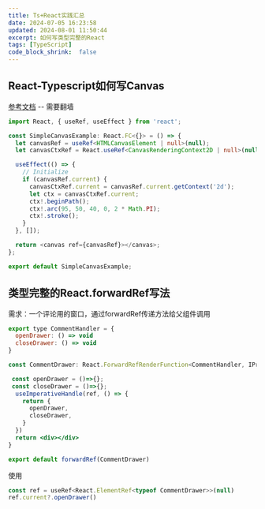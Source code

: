 ```yaml
---
title: Ts+React实践汇总
date: 2024-07-05 16:23:58
updated: 2024-08-01 11:50:44
excerpt: 如何写类型完整的React
tags: [TypeScript]
code_block_shrink:  false
---
```

## React-Typescript如何写Canvas
[参考文档](https://hashnode.blainegarrett.com/html-5-canvas-react-refs-and-typescript-ckf4jju8r00eypos1gyisenyf)  -- 需要翻墙
```typescript
import React, { useRef, useEffect } from 'react';

const SimpleCanvasExample: React.FC<{}> = () => {
  let canvasRef = useRef<HTMLCanvasElement | null>(null);
  let canvasCtxRef = React.useRef<CanvasRenderingContext2D | null>(null);

  useEffect(() => {
    // Initialize
    if (canvasRef.current) {
      canvasCtxRef.current = canvasRef.current.getContext('2d');
      let ctx = canvasCtxRef.current;
      ctx!.beginPath();
      ctx!.arc(95, 50, 40, 0, 2 * Math.PI);
      ctx!.stroke();
    }
  }, []);

  return <canvas ref={canvasRef}></canvas>;
};

export default SimpleCanvasExample;
```

## 类型完整的React.forwardRef写法
需求：一个评论用的窗口，通过forwardRef传递方法给父组件调用
```jsx
export type CommentHandler = {
  openDrawer: () => void
  closeDrawer: () => void
}

const CommentDrawer: React.ForwardRefRenderFunction<CommentHandler, IProps> = (props,ref)=>{

 const openDrawer = ()=>{};
 const closeDrawer = ()=>{};
  useImperativeHandle(ref, () => {
    return {
      openDrawer,
      closeDrawer,
    }
  })
  return <div></div>
}

export default forwardRef(CommentDrawer)
```
使用
```jsx
const ref = useRef<React.ElementRef<typeof CommentDrawer>>(null)
ref.current?.openDrawer()
```
